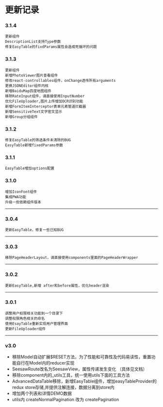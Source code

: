 # 更新记录 #

### 3.1.4
    更新组件
    DescriptionList支持Type参数
    修复EasyTable的fixdParams属性会造成死循环的问题

### 3.1.3
    更新组件
    新增PhotoViewer图片查看组件
    修改react-controllables组件，onChange透传所有arguments
    更换JSONEditor组件内核
    新增BaiduMap百度地图组件
    移除RateInput组件，请直接使用InputNumber
    优化FileUploader,图片上传增加OCR识别功能
    新增FormItemInterceptor表单元素管道拦截器
    新增SensitiveText文字密文显示
    新增Group分组组件

### 3.1.2
    修复EasyTable的筛选条件未清除的BUG
    EasyTable新增fixedParams参数

### 3.1.1
    EasyTable增加options配置

### 3.1.0
    增加IconFont组件
    集成PWA功能
    升级一些依赖组件版本

---

### 3.0.4
    更新EasyTable，修复一些已知BUG

---

### 3.0.3
    移除PageHeaderLayout，请直接使用components里面的PageHeaderWrapper

---

### 3.0.2
    更新EasyTable,新增 after和before属性，优化header渲染

---

### 3.0.1
    调整用户权限相关功能到一个目录下
    调整权限角色相关的命名
    使用EsayTable重新实现用户管理界面
    更新FileUploader组件
    
---

### v3.0

- 移除Model自动扩展$RESET方法，为了性能和可靠性及代码易读性，重置功能自行在Model内的reducer实现
- SeesawRoute改名为SeesawView，属性传递发生变化 （具体见文档）
- 移除component内的_utils工具，统一使用utils下面的工具方法
- AdvancedDataTable移除，新增EasyTable组件，增加easyTableProvider的redux store存储,并提供注解连接，数据分离到store内
- 增加两个列表和详情DEMO数据
- utils内 createNormalPagination 改为 createPagination
